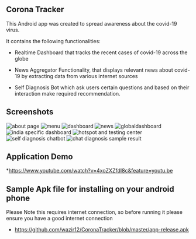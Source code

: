 Corona Tracker
-------------
This Android app was created to spread awareness about the covid-19 virus. 

It contains the following functionalities:  
*   Realtime Dashboard that tracks the recent cases of covid-19 across the globe

*  News Aggregator Functionality, that displays relevant news about covid-19 by extracting data from various internet sources 

*  Self Diagnosis Bot which ask users certain questions and based on their interaction make required recommendation.

Screenshots
-----------
![about page]("CoronaTracker/About_page.jpg")
![menu]("CoronaTracker/side_menu.png")
![dashboard]("https://github.com/wazir12/CoronaTracker/blob/master/dashboard.png", "main dashboard")
![news]("https://github.com/wazir12/CoronaTracker/blob/master/news.png", "News related to covid-19 virus")
![globaldashboard]("https://github.com/wazir12/CoronaTracker/blob/master/global_dashboard.png", "Dashboard showing covid-19 cases across the globe")
![india specific dashboard]("https://github.com/wazir12/CoronaTracker/blob/master/india_specific_dashboard.png", "india covid tracker")
![hotspot and testing center]("https://github.com/wazir12/CoronaTracker/blob/master/hotspot-and-testing-center.png", "hotspot and testing center")
![self diagnosis chatbot]("https://github.com/wazir12/CoronaTracker/blob/master/self-diagnosis-chatbot.png", "Self diagnosis bot")
![chat diagnosis sample result]("https://github.com/wazir12/CoronaTracker/blob/master/chat-diagnosis-sample-result.png", "self diagnosis bot result")






Application Demo
---------------

*https://www.youtube.com/watch?v=4xoZXZfdI8c&feature=youtu.be

Sample Apk file for installing on your android phone
-----------------------------------------------------

Please Note this requires internet connection, so before running it please ensure you have a good internet connection
* https://github.com/wazir12/CoronaTracker/blob/master/app-release.apk




